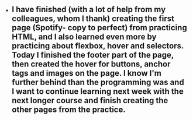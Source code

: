 - ## I have **finished** (with a lot of help from my colleagues, whom I thank) creating the first page (Spotify- copy to perfect) from practicing HTML, and I also learned even more by practicing about flexbox, hover and selectors. Today I finished the footer part of the page, then created the hover for buttons, anchor tags and images on the page. I know I'm further behind than the programming was and I want to continue learning next week with the next longer course and finish creating the other pages from the practice.